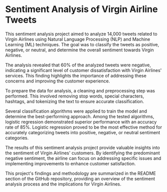 # Sentiment Analysis of Virgin Airline Tweets

This sentiment analysis project aimed to analyze 14,000 tweets related to Virgin Airlines using Natural Language Processing (NLP) and Machine Learning (ML) techniques. The goal was to classify the tweets as positive, negative, or neutral, and determine the overall sentiment towards Virgin Airlines.

The analysis revealed that 60% of the analyzed tweets were negative, indicating a significant level of customer dissatisfaction with Virgin Airlines' services. This finding highlights the importance of addressing these concerns and improving the customer experience.

To prepare the data for analysis, a cleaning and preprocessing step was performed. This involved removing stop words, special characters, hashtags, and tokenizing the text to ensure accurate classification.

Several classification algorithms were applied to train the model and determine the best-performing approach. Among the tested algorithms, logistic regression demonstrated superior performance with an accuracy rate of 85%. Logistic regression proved to be the most effective method for accurately categorizing tweets into positive, negative, or neutral sentiment categories.

The results of this sentiment analysis project provide valuable insights into the sentiment of Virgin Airlines' customers. By identifying the predominant negative sentiment, the airline can focus on addressing specific issues and implementing improvements to enhance customer satisfaction.

This project's findings and methodology are summarized in the README section of the GitHub repository, providing an overview of the sentiment analysis process and the implications for Virgin Airlines.
